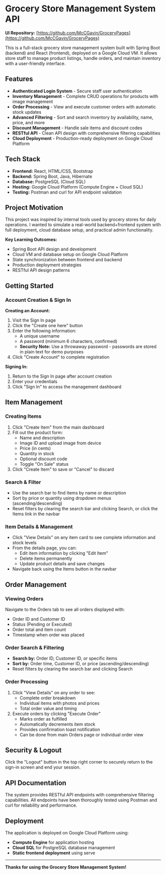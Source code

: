 # Grocery Store Management System API

**UI Repository:** [https://github.com/McCGavin/GroceryPages](https://github.com/McCGavin/GroceryPages)

This is a full-stack grocery store management system built with Spring Boot (backend) and React (frontend), deployed on a Google Cloud VM. It allows store staff to manage product listings, handle orders, and maintain inventory with a user-friendly interface.

## Features

- **Authenticated Login System** - Secure staff user authentication
- **Inventory Management** - Complete CRUD operations for products with image management
- **Order Processing** - View and execute customer orders with automatic stock updates
- **Advanced Filtering** - Sort and search inventory by availability, name, price, and more
- **Discount Management** - Handle sale items and discount codes
- **RESTful API** - Clean API design with comprehensive filtering capabilities
- **Cloud Deployment** - Production-ready deployment on Google Cloud Platform

## Tech Stack

- **Frontend:** React, HTML/CSS, Bootstrap
- **Backend:** Spring Boot, Java, Hibernate
- **Database:** PostgreSQL (Cloud SQL)
- **Hosting:** Google Cloud Platform (Compute Engine + Cloud SQL)
- **Testing:** Postman and curl for API endpoint validation

## Project Motivation

This project was inspired by internal tools used by grocery stores for daily operations. I wanted to simulate a real-world backend+frontend system with full deployment, cloud database setup, and practical admin functionality.

**Key Learning Outcomes:**
- Spring Boot API design and development
- Cloud VM and database setup on Google Cloud Platform
- State synchronization between frontend and backend
- Production deployment strategies
- RESTful API design patterns

## Getting Started

### Account Creation & Sign In

**Creating an Account:**
1. Visit the Sign In page
2. Click the "Create one here" button
3. Enter the following information:
   - A unique username
   - A password (minimum 6 characters, confirmed)
   - **Security Note:** Use a throwaway password - passwords are stored in plain text for demo purposes
4. Click "Create Account" to complete registration

**Signing In:**
1. Return to the Sign In page after account creation
2. Enter your credentials
3. Click "Sign In" to access the management dashboard

## Item Management

### Creating Items
1. Click "Create Item" from the main dashboard
2. Fill out the product form:
   - Name and description
   - Image ID and upload image from device
   - Price (in cents)
   - Quantity in stock
   - Optional discount code
   - Toggle "On Sale" status
3. Click "Create Item" to save or "Cancel" to discard

### Search & Filter
- Use the search bar to find items by name or description
- Sort by price or quantity using dropdown menus (ascending/descending)
- Reset filters by clearing the search bar and clicking Search, or click the Items link in the navbar

### Item Details & Management
- Click "View Details" on any item card to see complete information and stock levels
- From the details page, you can:
  - Edit item information by clicking "Edit Item"
  - Delete items permanently
  - Update product details and save changes
- Navigate back using the Items button in the navbar

## Order Management

### Viewing Orders
Navigate to the Orders tab to see all orders displayed with:
- Order ID and Customer ID
- Status (Pending or Executed)
- Order total and item count
- Timestamp when order was placed

### Order Search & Filtering
- **Search by:** Order ID, Customer ID, or specific items
- **Sort by:** Order time, Customer ID, or price (ascending/descending)
- Reset filters by clearing the search bar and clicking Search

### Order Processing
1. Click "View Details" on any order to see:
   - Complete order breakdown
   - Individual items with photos and prices
   - Total order value and timing
2. Execute orders by clicking "Execute Order"
   - Marks order as fulfilled
   - Automatically decrements item stock
   - Provides confirmation toast notification
   - Can be done from main Orders page or individual order view

## Security & Logout

Click the "Logout" button in the top right corner to securely return to the sign-in screen and end your session.

## API Documentation

The system provides RESTful API endpoints with comprehensive filtering capabilities. All endpoints have been thoroughly tested using Postman and curl for reliability and performance.

## Deployment

The application is deployed on Google Cloud Platform using:
- **Compute Engine** for application hosting
- **Cloud SQL** for PostgreSQL database management
- **Static frontend deployment** using serve

---

**Thanks for using the Grocery Store Management System!** 
